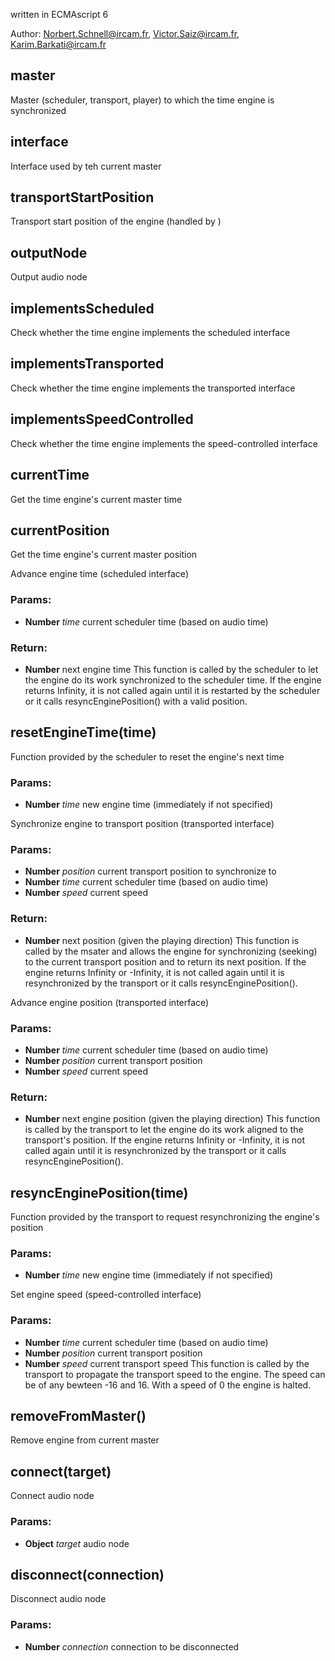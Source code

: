 

<!-- Start ./src/index.js -->

written in ECMAscript 6

Author: Norbert.Schnell@ircam.fr, Victor.Saiz@ircam.fr, Karim.Barkati@ircam.fr

## master

Master (scheduler, transport, player) to which the time engine is synchronized

## interface

Interface used by teh current master

## transportStartPosition

Transport start position of the engine (handled by )

## outputNode

Output audio node

## implementsScheduled

Check whether the time engine implements the scheduled interface

## implementsTransported

Check whether the time engine implements the transported interface

## implementsSpeedControlled

Check whether the time engine implements the speed-controlled interface

## currentTime

Get the time engine's current master time

## currentPosition

Get the time engine's current master position

Advance engine time (scheduled interface)

### Params: 

* **Number** *time* current scheduler time (based on audio time)

### Return:

* **Number** next engine time 
This function is called by the scheduler to let the engine do its work
synchronized to the scheduler time.
If the engine returns Infinity, it is not called again until it is restarted by
the scheduler or it calls resyncEnginePosition() with a valid position.

## resetEngineTime(time)

Function provided by the scheduler to reset the engine's next time

### Params: 

* **Number** *time* new engine time (immediately if not specified)

Synchronize engine to transport position (transported interface)

### Params: 

* **Number** *position* current transport position to synchronize to
* **Number** *time* current scheduler time (based on audio time)
* **Number** *speed* current speed

### Return:

* **Number** next position (given the playing direction) 
This function is called by the msater and allows the engine for synchronizing
(seeking) to the current transport position and to return its next position.
If the engine returns Infinity or -Infinity, it is not called again until it is
resynchronized by the transport or it calls resyncEnginePosition().

Advance engine position (transported interface)

### Params: 

* **Number** *time* current scheduler time (based on audio time)
* **Number** *position* current transport position
* **Number** *speed* current speed

### Return:

* **Number** next engine position (given the playing direction) 
This function is called by the transport to let the engine do its work
aligned to the transport's position.
If the engine returns Infinity or -Infinity, it is not called again until it is
resynchronized by the transport or it calls resyncEnginePosition().

## resyncEnginePosition(time)

Function provided by the transport to request resynchronizing the engine's position

### Params: 

* **Number** *time* new engine time (immediately if not specified)

Set engine speed (speed-controlled interface)

### Params: 

* **Number** *time* current scheduler time (based on audio time)
* **Number** *position* current transport position
* **Number** *speed* current transport speed 
This function is called by the transport to propagate the transport speed to the engine.
The speed can be of any bewteen -16 and 16.
With a speed of 0 the engine is halted.

## removeFromMaster()

Remove engine from current master

## connect(target)

Connect audio node

### Params: 

* **Object** *target* audio node

## disconnect(connection)

Disconnect audio node

### Params: 

* **Number** *connection* connection to be disconnected

<!-- End ./src/index.js -->

